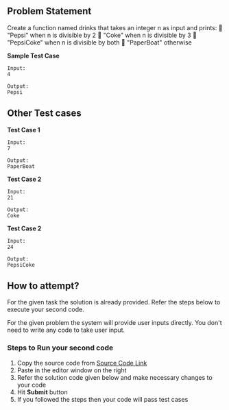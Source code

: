 ## Problem Statement
Create a function named drinks that takes an integer n as input and prints:
 "Pepsi" when n is divisible by 2
 "Coke" when n is divisible by 3
 "PepsiCoke" when n is divisible by both
 "PaperBoat" otherwise


**Sample Test Case**
```
Input:
4

Output:
Pepsi
```
## Other Test cases
**Test Case 1**
```
Input:
7

Output:
PaperBoat
```
**Test Case 2**
```
Input:
21

Output:
Coke
```

**Test Case 2**
```
Input:
24

Output:
PepsiCoke
```

## How to attempt?
For the given task the solution is already provided. Refer the steps below to execute your second code.

For the given problem the system will provide user inputs directly. You don't need to write any code to take user input.

### Steps to Run your second code
1. Copy the source code from [Source Code Link](https://raw.githubusercontent.com/Aartiarora22/Lab_assignments/main/P1/T3/Main.java)
2. Paste in the editor window on the right
3. Refer the solution code given below and make necessary changes to your code
4. Hit **Submit** button
5. If you followed the steps then your code will pass test cases

